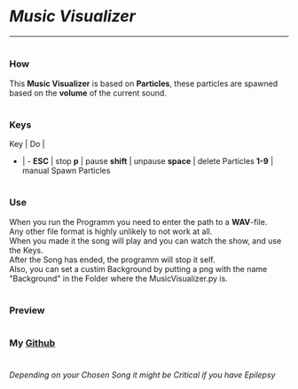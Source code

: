 # *Music Visualizer*
____

#
### **How**
This **Music Visualizer** is based on **Particles**, these particles are spawned based on the **volume** of the current sound.

#
### **Keys**
Key | Do |
- | -
**ESC** | stop
**p** | pause
**shift** | unpause
**space** | delete Particles
**1-9** |  manual Spawn Particles

#
### **Use**
When you run the Programm you need to enter the path to a **WAV**-file. \
Any other file format is highly unlikely to not work at all. \
When you made it the song will play and you can watch the show, and use the Keys. \
After the Song has ended, the programm will stop it self. \
Also, you can set a custim Background by putting a png with the name "Background" in the Folder where the MusicVisualizer.py is.


#
### **Preview**



#
### My **[Github](https://github.com/flloschy)**
#
###### *Depending on your Chosen Song it might be Critical if you have Epilepsy*
